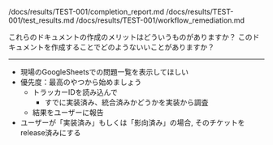 /docs/results/TEST-001/completion_report.md
/docs/results/TEST-001/test_results.md
/docs/results/TEST-001/workflow_remediation.md

これらのドキュメントの作成のメリットはどういうものがありますか？
このドキュメントを作成することでどのようないいことがありますか？


---------

* 現場のGoogleSheetsでの問題一覧を表示してほしい
* 優先度：最高のやつから始めましょう
	* トラッカーIDを読み込んで
		* すでに実装済み、統合済みかどうかを実装から調査
	* 結果をユーザーに報告
* ユーザーが「実装済み」もしくは「影向済み」の場合,  そのチケットをrelease済みにする

